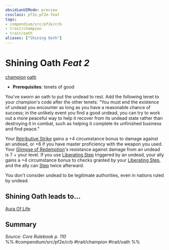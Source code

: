 ```yaml
---
obsidianUIMode: preview
cssclass: pf2e,pf2e-feat
tags:
- compendium/src/pf2e/crb
- trait/champion
- trait/oath
aliases: ["Shining Oath"]
---
```

# Shining Oath  *Feat 2*  
[champion](../../Rules/traits/champion.md)  [oath](../../Rules/traits/oath.md)  

- **Prerequisites**: tenets of good

You've sworn an oath to put the undead to rest. Add the following tenet to your champion's code after the other tenets: "You must end the existence of undead you encounter as long as you have a reasonable chance of success; in the unlikely event you find a good undead, you can try to work out a more peaceful way to help it recover from its undead state rather than destroying it in combat, such as helping it complete its unfinished business and find peace."

Your [Retributive Strike](../../Rules/actions/retributive-strike.md) gains a +4 circumstance bonus to damage against an undead, or +6 if you have master proficiency with the weapon you used. Your [Glimpse of Redemption](../../Rules/actions/glimpse-of-redemption.md)'s resistance against damage from an undead is 7 + your level. If you use [Liberating Step](../../Rules/actions/liberating-step.md) triggered by an undead, your ally gains a +4 circumstance bonus to checks granted by your [Liberating Step](../../Rules/actions/liberating-step.md), and the ally can [Step](../../Rules/actions/step.md) twice afterward.

You don't consider undead to be legitimate authorities, even in nations ruled by undead.

## Shining Oath leads to...

[Aura Of Life](aura-of-life.md)

## Summary

*Source: Core Rulebook p. 110*  
%% #compendium/src/pf2e/crb #trait/champion #trait/oath %%